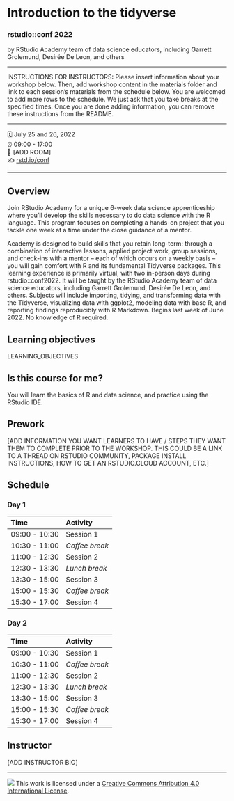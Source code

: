 Introduction to the tidyverse
================

### rstudio::conf 2022

by RStudio Academy team of data science educators, including Garrett Grolemund, Desirée De Leon, and others

-----

INSTRUCTIONS FOR INSTRUCTORS: Please insert information about your
workshop below. Then, add workshop content in the materials folder and
link to each session’s materials from the schedule below. You are
welcomed to add more rows to the schedule. We just ask that you take
breaks at the specified times. Once you are done adding information, you
can remove these instructions from the README.

-----

:spiral_calendar: July 25 and 26, 2022  
:alarm_clock:     09:00 - 17:00  
:hotel:           \[ADD ROOM\]  
:writing_hand:    [rstd.io/conf](http://rstd.io/conf)

-----

## Overview

Join RStudio Academy for a unique 6-week data science apprenticeship where you’ll develop the skills necessary to do data science with the R language. This program focuses on completing a hands-on project that you tackle one week at a time under the close guidance of a mentor.

Academy is designed to build skills that you retain long-term: through a combination of interactive lessons, applied project work, group sessions, and check-ins with a mentor – each of which occurs on a weekly basis – you will gain comfort with R and its fundamental Tidyverse packages. This learning experience is primarily virtual, with two in-person days during rstudio::conf2022. It will be taught by the RStudio Academy team of data science educators, including Garrett Grolemund, Desirée De Leon, and others. Subjects will include importing, tidying, and transforming data with the Tidyverse, visualizing data with ggplot2, modeling data with base R, and reporting findings reproducibly with R Markdown. Begins last week of June 2022. No knowledge of R required.

## Learning objectives

LEARNING_OBJECTIVES

## Is this course for me?

You will learn the basics of R and data science, and practice using the RStudio IDE.

## Prework

\[ADD INFORMATION YOU WANT LEARNERS TO HAVE / STEPS THEY WANT THEM TO
COMPLETE PRIOR TO THE WORKSHOP. THIS COULD BE A LINK TO A THREAD ON
RSTUDIO COMMUNITY, PACKAGE INSTALL INSTRUCTIONS, HOW TO GET AN
RSTUDIO.CLOUD ACCOUNT, ETC.\]

## Schedule

### Day 1

| Time          | Activity         |
| :------------ | :--------------- |
| 09:00 - 10:30 | Session 1        |
| 10:30 - 11:00 | *Coffee break*   |
| 11:00 - 12:30 | Session 2        |
| 12:30 - 13:30 | *Lunch break*    |
| 13:30 - 15:00 | Session 3        |
| 15:00 - 15:30 | *Coffee break*   |
| 15:30 - 17:00 | Session 4        |

### Day 2

| Time          | Activity         |
| :------------ | :--------------- |
| 09:00 - 10:30 | Session 1        |
| 10:30 - 11:00 | *Coffee break*   |
| 11:00 - 12:30 | Session 2        |
| 12:30 - 13:30 | *Lunch break*    |
| 13:30 - 15:00 | Session 3        |
| 15:00 - 15:30 | *Coffee break*   |
| 15:30 - 17:00 | Session 4        |

## Instructor

\[ADD INSTRUCTOR BIO\]

-----

![](https://i.creativecommons.org/l/by/4.0/88x31.png) This work is
licensed under a [Creative Commons Attribution 4.0 International
License](https://creativecommons.org/licenses/by/4.0/).
